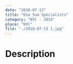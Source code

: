 ```yaml
---
date: "2018-07-13"
title: "Dim Sum Specialists"
category: "NYC - 2018"
place: "NYC"
file: "./2018-07-13 1.jpg"
---
```

# Description
